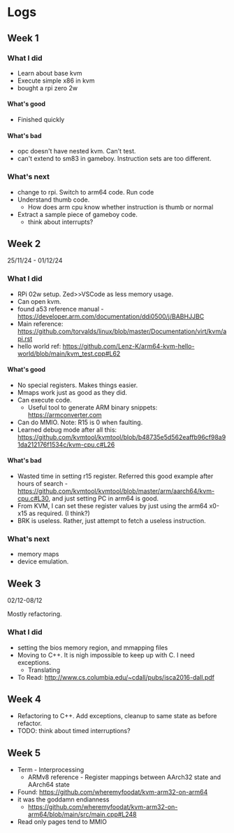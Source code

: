 # Logs

## Week 1

### What I did

- Learn about base kvm
- Execute simple x86 in kvm
- bought a rpi zero 2w

#### What's good

- Finished quickly

#### What's bad

- opc doesn't have nested kvm. Can't test.
- can't extend to sm83 in gameboy. Instruction sets are too different.

### What's next

- change to rpi. Switch to arm64 code. Run code
- Understand thumb code.
  - How does arm cpu know whether instruction is thumb or normal
- Extract a sample piece of gameboy code.
  - think about interrupts?



## Week 2

25/11/24 - 01/12/24

### What I did

- RPi 02w setup. Zed>>VSCode as less memory usage.
- Can open kvm.
- found a53 reference manual - https://developer.arm.com/documentation/ddi0500/j/BABHJJBC
- Main reference: https://github.com/torvalds/linux/blob/master/Documentation/virt/kvm/api.rst
- hello world ref: https://github.com/Lenz-K/arm64-kvm-hello-world/blob/main/kvm_test.cpp#L62

#### What's good

- No special registers. Makes things easier.
- Mmaps work just as good as they did.
- Can execute code.
  - Useful tool to generate ARM binary snippets: https://armconverter.com
- Can do MMIO. Note: R15 is 0 when faulting.
- Learned debug mode after all this: https://github.com/kvmtool/kvmtool/blob/b48735e5d562eaffb96cf98a91da212176f1534c/kvm-cpu.c#L26

#### What's bad

- Wasted time in setting r15 register. Referred this good example after hours of search - https://github.com/kvmtool/kvmtool/blob/master/arm/aarch64/kvm-cpu.c#L30, and just setting PC in arm64 is good.
- From KVM, I can set these register values by just using the arm64 x0-x15 as required. (I think?)
- BRK is useless. Rather, just attempt to fetch a useless instruction.

### What's next

- memory maps
- device emulation.

## Week 3

02/12-08/12

Mostly refactoring.

### What I did

- setting the bios memory region, and mmapping files
- Moving to C++. It is nigh impossible to keep up with C. I need exceptions.
  - Translating
- To Read: http://www.cs.columbia.edu/~cdall/pubs/isca2016-dall.pdf

## Week 4

- Refactoring to C++. Add exceptions, cleanup to same state as before refactor.
- TODO: think about timed interruptions?

## Week 5

- Term - Interprocessing
  - ARMv8 reference - Register mappings between AArch32 state and AArch64 state
- Found: https://github.com/wheremyfoodat/kvm-arm32-on-arm64
- it was the goddamn endianness
  - https://github.com/wheremyfoodat/kvm-arm32-on-arm64/blob/main/src/main.cpp#L248
- Read only pages tend to MMIO
